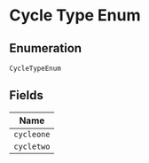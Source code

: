 
# Cycle Type Enum

## Enumeration

`CycleTypeEnum`

## Fields

| Name |
|  --- |
| `cycleone` |
| `cycletwo` |

